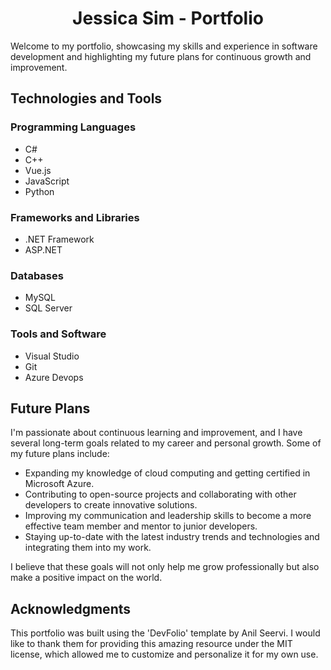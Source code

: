 <h1 align="center">Jessica Sim - Portfolio</h1>
Welcome to my portfolio, showcasing my skills and experience in software development and highlighting my future plans for continuous growth and improvement.

## Technologies and Tools
### Programming Languages
* C#
* C++
* Vue.js
* JavaScript
* Python

### Frameworks and Libraries
* .NET Framework
* ASP.NET

### Databases
* MySQL
* SQL Server

### Tools and Software
* Visual Studio
* Git
* Azure Devops

## Future Plans
I'm passionate about continuous learning and improvement, and I have several long-term goals related to my career and personal growth. Some of my future plans include:
* Expanding my knowledge of cloud computing and getting certified in Microsoft Azure.
* Contributing to open-source projects and collaborating with other developers to create innovative solutions.
* Improving my communication and leadership skills to become a more effective team member and mentor to junior developers.
* Staying up-to-date with the latest industry trends and technologies and integrating them into my work.

I believe that these goals will not only help me grow professionally but also make a positive impact on the world.

## Acknowledgments
This portfolio was built using the 'DevFolio' template by Anil Seervi. I would like to thank them for providing this amazing resource under the MIT license, which allowed me to customize and personalize it for my own use.
